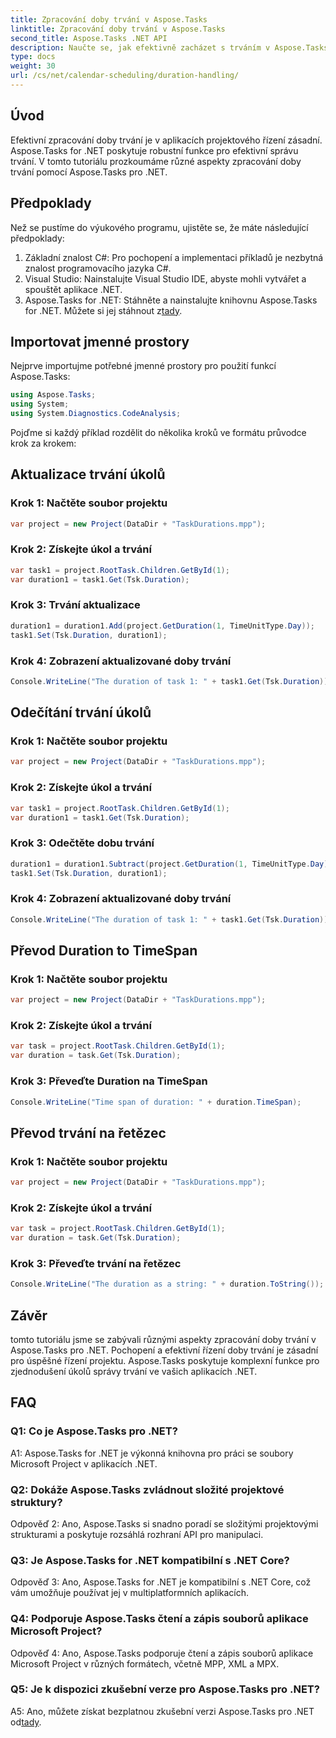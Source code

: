 ```yaml
---
title: Zpracování doby trvání v Aspose.Tasks
linktitle: Zpracování doby trvání v Aspose.Tasks
second_title: Aspose.Tasks .NET API
description: Naučte se, jak efektivně zacházet s trváním v Aspose.Tasks pro .NET pomocí podrobných výukových programů.
type: docs
weight: 30
url: /cs/net/calendar-scheduling/duration-handling/
---
```

## Úvod

Efektivní zpracování doby trvání je v aplikacích projektového řízení zásadní. Aspose.Tasks for .NET poskytuje robustní funkce pro efektivní správu trvání. V tomto tutoriálu prozkoumáme různé aspekty zpracování doby trvání pomocí Aspose.Tasks pro .NET.

## Předpoklady

Než se pustíme do výukového programu, ujistěte se, že máte následující předpoklady:

1. Základní znalost C#: Pro pochopení a implementaci příkladů je nezbytná znalost programovacího jazyka C#.
2. Visual Studio: Nainstalujte Visual Studio IDE, abyste mohli vytvářet a spouštět aplikace .NET.
3.  Aspose.Tasks for .NET: Stáhněte a nainstalujte knihovnu Aspose.Tasks for .NET. Můžete si jej stáhnout z[tady](https://releases.aspose.com/tasks/net/).

## Importovat jmenné prostory

Nejprve importujme potřebné jmenné prostory pro použití funkcí Aspose.Tasks:

```csharp
using Aspose.Tasks;
using System;
using System.Diagnostics.CodeAnalysis;


```

Pojďme si každý příklad rozdělit do několika kroků ve formátu průvodce krok za krokem:

## Aktualizace trvání úkolů

### Krok 1: Načtěte soubor projektu

```csharp
var project = new Project(DataDir + "TaskDurations.mpp");
```

### Krok 2: Získejte úkol a trvání

```csharp
var task1 = project.RootTask.Children.GetById(1);
var duration1 = task1.Get(Tsk.Duration);
```

### Krok 3: Trvání aktualizace

```csharp
duration1 = duration1.Add(project.GetDuration(1, TimeUnitType.Day));
task1.Set(Tsk.Duration, duration1);
```

### Krok 4: Zobrazení aktualizované doby trvání

```csharp
Console.WriteLine("The duration of task 1: " + task1.Get(Tsk.Duration));
```

## Odečítání trvání úkolů

### Krok 1: Načtěte soubor projektu

```csharp
var project = new Project(DataDir + "TaskDurations.mpp");
```

### Krok 2: Získejte úkol a trvání

```csharp
var task1 = project.RootTask.Children.GetById(1);
var duration1 = task1.Get(Tsk.Duration);
```

### Krok 3: Odečtěte dobu trvání

```csharp
duration1 = duration1.Subtract(project.GetDuration(1, TimeUnitType.Day));
task1.Set(Tsk.Duration, duration1);
```

### Krok 4: Zobrazení aktualizované doby trvání

```csharp
Console.WriteLine("The duration of task 1: " + task1.Get(Tsk.Duration));
```

## Převod Duration to TimeSpan

### Krok 1: Načtěte soubor projektu

```csharp
var project = new Project(DataDir + "TaskDurations.mpp");
```

### Krok 2: Získejte úkol a trvání

```csharp
var task = project.RootTask.Children.GetById(1);
var duration = task.Get(Tsk.Duration);
```

### Krok 3: Převeďte Duration na TimeSpan

```csharp
Console.WriteLine("Time span of duration: " + duration.TimeSpan);
```

## Převod trvání na řetězec

### Krok 1: Načtěte soubor projektu

```csharp
var project = new Project(DataDir + "TaskDurations.mpp");
```

### Krok 2: Získejte úkol a trvání

```csharp
var task = project.RootTask.Children.GetById(1);
var duration = task.Get(Tsk.Duration);
```

### Krok 3: Převeďte trvání na řetězec

```csharp
Console.WriteLine("The duration as a string: " + duration.ToString());
```

## Závěr

tomto tutoriálu jsme se zabývali různými aspekty zpracování doby trvání v Aspose.Tasks pro .NET. Pochopení a efektivní řízení doby trvání je zásadní pro úspěšné řízení projektu. Aspose.Tasks poskytuje komplexní funkce pro zjednodušení úkolů správy trvání ve vašich aplikacích .NET.

## FAQ

### Q1: Co je Aspose.Tasks pro .NET?

A1: Aspose.Tasks for .NET je výkonná knihovna pro práci se soubory Microsoft Project v aplikacích .NET.

### Q2: Dokáže Aspose.Tasks zvládnout složité projektové struktury?

Odpověď 2: Ano, Aspose.Tasks si snadno poradí se složitými projektovými strukturami a poskytuje rozsáhlá rozhraní API pro manipulaci.

### Q3: Je Aspose.Tasks for .NET kompatibilní s .NET Core?

Odpověď 3: Ano, Aspose.Tasks for .NET je kompatibilní s .NET Core, což vám umožňuje používat jej v multiplatformních aplikacích.

### Q4: Podporuje Aspose.Tasks čtení a zápis souborů aplikace Microsoft Project?

Odpověď 4: Ano, Aspose.Tasks podporuje čtení a zápis souborů aplikace Microsoft Project v různých formátech, včetně MPP, XML a MPX.

### Q5: Je k dispozici zkušební verze pro Aspose.Tasks pro .NET?

A5: Ano, můžete získat bezplatnou zkušební verzi Aspose.Tasks pro .NET od[tady](https://releases.aspose.com/).